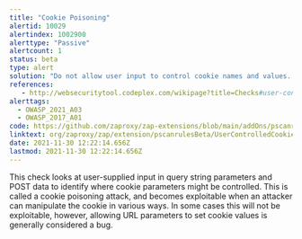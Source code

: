 ```yaml
---
title: "Cookie Poisoning"
alertid: 10029
alertindex: 1002900
alerttype: "Passive"
alertcount: 1
status: beta
type: alert
solution: "Do not allow user input to control cookie names and values. If some query string parameters must be set in cookie values, be sure to filter out semicolon's that can serve as name/value pair delimiters."
references:
   - http://websecuritytool.codeplex.com/wikipage?title=Checks#user-controlled-cookie
alerttags: 
  - OWASP_2021_A03
  - OWASP_2017_A01
code: https://github.com/zaproxy/zap-extensions/blob/main/addOns/pscanrulesBeta/src/main/java/org/zaproxy/zap/extension/pscanrulesBeta/UserControlledCookieScanRule.java
linktext: org/zaproxy/zap/extension/pscanrulesBeta/UserControlledCookieScanRule.java
date: 2021-11-30 12:22:14.656Z
lastmod: 2021-11-30 12:22:14.656Z
---
```

This check looks at user-supplied input in query string parameters and POST data to identify where cookie parameters might be controlled. This is called a cookie poisoning attack, and becomes exploitable when an attacker can manipulate the cookie in various ways. In some cases this will not be exploitable, however, allowing URL parameters to set cookie values is generally considered a bug.
